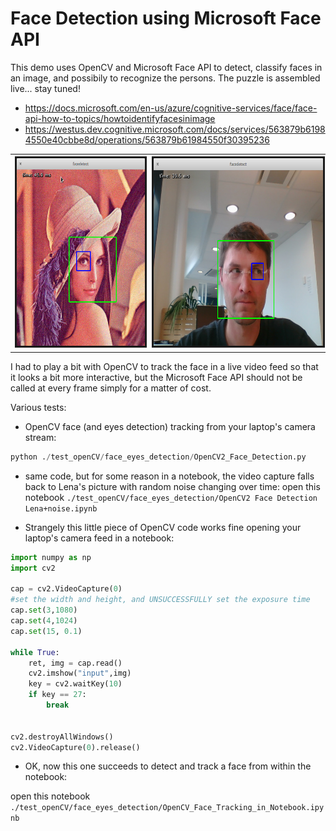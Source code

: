 # Face Detection using Microsoft Face API

This demo uses OpenCV and Microsoft Face API to detect, classify faces in an image, and possibily to recognize the persons.
The puzzle is assembled live... stay tuned!

* https://docs.microsoft.com/en-us/azure/cognitive-services/face/face-api-how-to-topics/howtoidentifyfacesinimage
* https://westus.dev.cognitive.microsoft.com/docs/services/563879b61984550e40cbbe8d/operations/563879b61984550f30395236

<table border = 0 bordercolor = black align = center>
<tr>
<th><img src="./test_openCV/face_eyes_detection/images/Screenshot_2017-06-15_12-47-50.png" alt="Lena's picture + random noise" border=3 height=300 ></img></th>
<th><img src="./test_openCV/face_eyes_detection/images/Screenshot_2017-06-15_12-50-42.png" alt="Patrick's face captured without noise" border=3 height=300 ></img></th>
</tr>
</table>



I had to play a bit with OpenCV to track the face in a live video feed so that it looks a  bit more interactive, but the Microsoft Face API should not be called at every frame simply for a matter of cost.

Various tests:

* OpenCV face (and eyes detection) tracking from your laptop's camera stream:

```python
python ./test_openCV/face_eyes_detection/OpenCV2_Face_Detection.py
```

* same code, but for some reason in a notebook, the video capture falls back to Lena's picture with random noise changing over time: open this notebook `./test_openCV/face_eyes_detection/OpenCV2 Face Detection Lena+noise.ipynb`

* Strangely this little piece of OpenCV code works fine opening your laptop's camera feed in a notebook:

```python
import numpy as np
import cv2

cap = cv2.VideoCapture(0)
#set the width and height, and UNSUCCESSFULLY set the exposure time
cap.set(3,1080)
cap.set(4,1024)
cap.set(15, 0.1)

while True:
    ret, img = cap.read()
    cv2.imshow("input",img)
    key = cv2.waitKey(10)
    if key == 27:
        break


cv2.destroyAllWindows() 
cv2.VideoCapture(0).release()
```

* OK, now this one succeeds to detect and track a face from within the notebook:

open this notebook `./test_openCV/face_eyes_detection/OpenCV_Face_Tracking_in_Notebook.ipynb`
